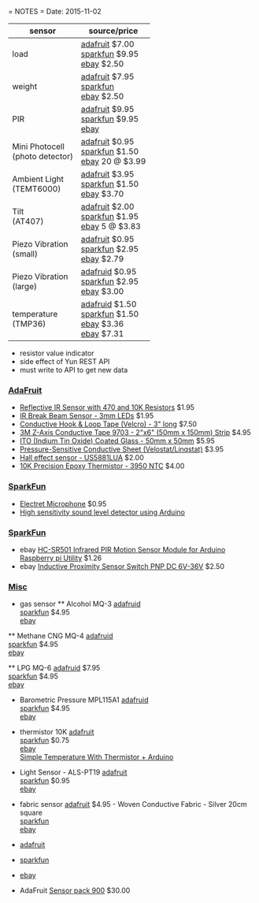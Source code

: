 = NOTES =
Date: 2015-11-02

|    sensor   |  source/price |
|-------------|---------------|
| load        | [adafruit](http://www.adafruit.com/products/166) $7.00<br>[sparkfun](https://www.sparkfun.com/products/10245) $9.95<br>[ebay](http://www.ebay.com/itm/M-Electronic-Balance-Weighing-Load-Cell-Sensor-0-5Kg-K-/331571837632) $2.50 |
| weight      | [adafruit](http://www.adafruit.com/products/166) $7.95<br>[sparkfun]()<br>[ebay](http://www.ebay.com/itm/M-Electronic-Balance-Weighing-Load-Cell-Sensor-0-5Kg-K-/331571837632) $2.50 |
| PIR         | [adafruit](http://www.adafruit.com/products/189)  $9.95<br>[sparkfun](https://www.sparkfun.com/products/13285) $9.95<br>[ebay]() |
| Mini Photocell<br>(photo detector) | [adafruit](http://www.adafruit.com/products/161) $0.95<br>[sparkfun](https://www.sparkfun.com/products/9088) $1.50<br>[ebay](http://www.ebay.com/itm/20x-5537CDS-Photo-Light-Dependent-Sensitive-Resistor-Photoresistor-LDR-Photocell-/271591239495) 20 @ $3.99<br> |
| Ambient Light<br>(TEMT6000) | [adafruit](http://www.adafruit.com/products/1384) $3.95<br>[sparkfun](https://www.sparkfun.com/products/8348) $1.50<br>[ebay](http://www.ebay.com/itm/1pcs-TEMT6000-Light-Sensor-TEMT6000-Professional-Light-Sensor-IC-NEW-/262030683849) $3.70 |
| Tilt <br>(AT407) | [adafruit](http://www.adafruit.com/products/173) $2.00<br>[sparkfun](https://www.sparkfun.com/products/10289)  $1.95<br>[ebay](http://www.ebay.com/itm/Vibration-Knock-Sensor-5-Pack-Tilt-SW-18020P-AT407-Mercury-Free-5x-5pcs-/231740544669) 5 @ $3.83 |
| Piezo Vibration<br>(small) | [adafruit](http://www.adafruit.com/products/1740) $0.95<br>[sparkfun](https://www.sparkfun.com/products/9198) $2.95<br>[ebay](http://www.ebay.com/itm/Piezo-Vibration-Sensor-Small-Vertical-/271618771586) $2.79 |
| Piezo Vibration<br>(large) | [adafruid](http://www.adafruit.com/products/1739) $0.95<br>[sparkfun](https://www.sparkfun.com/products/9196) $2.95<br>[ebay](http://www.ebay.com/itm/Piezo-Vibration-Sensor-Large-with-Mass-/201425621872) $3.00 |
| temperature<br>(TMP36) | [adafruid](http://www.adafruit.com/products/165) $1.50<br>[sparkfun](https://www.sparkfun.com/products/10988) $1.50<br>[ebay](http://www.ebay.com/itm/1pcs-TMP36GT9-ORIGINAL-Low-Voltage-Temperature-Sensors-/181004901020) $3.36<br>[ebay](http://www.ebay.com/itm/5pcs-TMP36GT9-ORIGINAL-Low-Voltage-Temperature-Sensors-/181004901551) $7.31 |

- resistor value indicator
- side effect of Yun REST API
- must write to API to get new data


### <a name=adafruit>[AdaFruit](http://www.adafruit.com/)</a> ###

- [Reflective IR Sensor with 470 and 10K Resistors](http://www.adafruit.com/products/2349) $1.95
- [IR Break Beam Sensor - 3mm LEDs](http://www.adafruit.com/products/2167) $1.95<br>
- [Conductive Hook & Loop Tape (Velcro) - 3" long](http://www.adafruit.com/products/1324) $7.50<br>
- [3M Z-Axis Conductive Tape 9703 - 2"x6" (50mm x 150mm) Strip](http://www.adafruit.com/products/1656) $4.95<br>
- [ITO (Indium Tin Oxide) Coated Glass - 50mm x 50mm](http://www.adafruit.com/products/1310) $5.95<br>
- [Pressure-Sensitive Conductive Sheet (Velostat/Linqstat)](http://www.adafruit.com/products/1361) $3.95<br>
- [Hall effect sensor - US5881LUA](http://www.adafruit.com/products/158) $2.00<br>
- [10K Precision Epoxy Thermistor - 3950 NTC](http://www.adafruit.com/products/372) $4.00<br>

### <a name=sparkfun>[SparkFun](https://www.sparkfun.com/)</a> ###

- [Electret Microphone](https://www.sparkfun.com/products/8635) $0.95
- [High sensitivity sound level detector using Arduino](http://davidhoulding.blogspot.com/2014/02/simple-high-sensitivity-arduino-sound.html)

### <a name=ebay>[SparkFun](https://www.ebay.com/)</a> ###

- ebay [HC-SR501 Infrared PIR Motion Sensor Module for Arduino Raspberry pi Utility](http://www.ebay.com/itm/HC-SR501-Infrared-PIR-Motion-Sensor-Module-for-Arduino-Raspberry-pi-Utility-/141809807216) $1.26
- ebay [Inductive Proximity Sensor Switch PNP DC 6V-36V](http://www.ebay.com/itm/LJ12A3-4-Z-BY-Inductive-Proximity-Sensor-Switch-PNP-DC-6V-36V-/331657665140) $2.50


### <a name=misc>[Misc]()</a> ###

* gas sensor
** Alcohol
MQ-3
[adafruid]()<br>
[sparkfun](https://www.sparkfun.com/products/8880) $4.95<br>
[ebay]()<br>

** Methane CNG
MQ-4
[adafruid]()<br>
[sparkfun](https://www.sparkfun.com/products/9404) $4.95<br>
[ebay]()<br>

** LPG
MQ-6
[adafruid](http://www.adafruit.com/products/992) $7.95<br>
[sparkfun](https://www.sparkfun.com/products/9405)  $4.95<br>
[ebay]()<br>

* Barometric Pressure
MPL115A1
[adafruid]()<br>
[sparkfun](https://www.sparkfun.com/products/9602) $4.95<br>
[ebay]()<br>


* thermistor 10K
[adafruit]()<br>
[sparkfun](https://www.sparkfun.com/products/250) $0.75<br>
[ebay]()<br>
[Simple Temperature With Thermistor + Arduino](http://bildr.org/2012/11/thermistor-arduino/)

* Light Sensor - ALS-PT19
[adafruit]()<br>
[sparkfun](https://www.sparkfun.com/products/12566) $0.95<br>
[ebay]()<br>

* fabric sensor
[adafruit](http://www.adafruit.com/products/1168) $4.95 - Woven Conductive Fabric - Silver 20cm square<br>
[sparkfun]()<br>
[ebay]()<br>


- [adafruit]()
- [sparkfun]()
- [ebay]()

- AdaFruit [Sensor pack 900](http://www.adafruit.com/products/176) $30.00<br>


